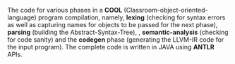 The code for various phases in a **COOL** (Classroom-object-oriented-language) program compilation, namely, **lexing** (checking for
syntax errors as well as capturing names for objects to be passed for the next phase), **parsing** (building the Abstract-Syntax-Tree),
, **semantic-analysis** (checking for code sanity) and the **codegen** phase (generating the LLVM-IR code for the input program).
The complete code is written in JAVA using **ANTLR** APIs.
